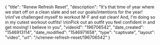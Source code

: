 {
    "title": "Renew Refresh Reset",
    "description": "It's that time of year where we start off on a clean slate and set our goals\/intentions for the year! \n\nI've challenged myself to workout M-F and eat clean! And, I'm doing so in my cutest workout outfits! \n\nPick out an outfit you feel confident in and get moving! I believe in you",
    "videoid": "196706542",
    "date_created": "1546913114",
    "date_modified": "1546971658",
    "type": "captivate",
    "layout": "video",
    "url": "\/v\/renew-refresh-reset\/196706542"
}